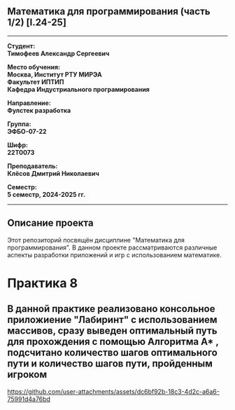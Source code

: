 ## Математика для программирования (часть 1/2) [I.24-25]
---

**Студент:**  
**Тимофеев Александр Сергеевич**  

**Место обучения:**  
**Москва, Институт РТУ МИРЭА**  
**Факультет ИПТИП**  
**Кафедра Индустриального програмирования**  

**Направление:**  
**Фулстек разработка**  

**Группа:**  
**ЭФБО-07-22**  

**Шифр:**  
**22Т0073**  

**Преподаватель:**  
**Клёсов Дмитрий Николаевич**  

**Семестр:**  
**5 семестр, 2024-2025 гг.**

---

## Описание проекта

Этот репозиторий посвящён дисциплине "Математика для программирования". В данном проекте рассматриваются различные аспекты разработки приложений и игр с использованием математике.


# Практика 8

## В данной практике реализовано консольное приложиение "Лабиринт" с использованием массивов, сразу выведен оптимальный путь для прохождения с помощью Алгоритма А* , подсчитано количество шагов оптимального пути и количество шагов пути, пройденным игроком



https://github.com/user-attachments/assets/dc6bf92b-18c3-4d2c-a6a6-75991d4a76bd

